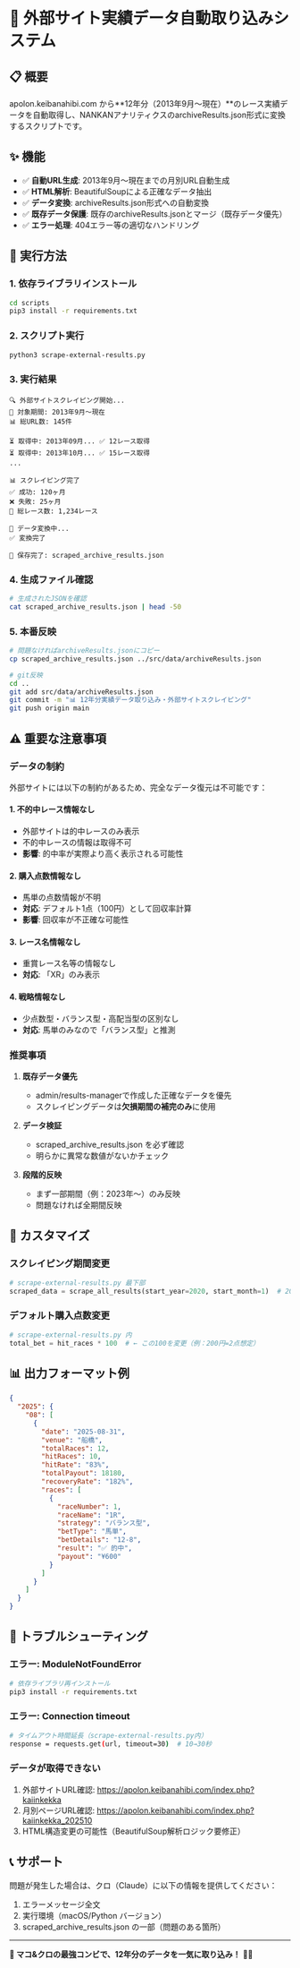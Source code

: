 # 🏇 外部サイト実績データ自動取り込みシステム

## 📋 概要

apolon.keibanahibi.com から**12年分（2013年9月〜現在）**のレース実績データを自動取得し、NANKANアナリティクスのarchiveResults.json形式に変換するスクリプトです。

## ✨ 機能

- ✅ **自動URL生成**: 2013年9月〜現在までの月別URL自動生成
- ✅ **HTML解析**: BeautifulSoupによる正確なデータ抽出
- ✅ **データ変換**: archiveResults.json形式への自動変換
- ✅ **既存データ保護**: 既存のarchiveResults.jsonとマージ（既存データ優先）
- ✅ **エラー処理**: 404エラー等の適切なハンドリング

## 🚀 実行方法

### 1. 依存ライブラリインストール

```bash
cd scripts
pip3 install -r requirements.txt
```

### 2. スクリプト実行

```bash
python3 scrape-external-results.py
```

### 3. 実行結果

```
🔍 外部サイトスクレイピング開始...
📅 対象期間: 2013年9月〜現在
📊 総URL数: 145件

⏳ 取得中: 2013年09月... ✅ 12レース取得
⏳ 取得中: 2013年10月... ✅ 15レース取得
...

📊 スクレイピング完了
✅ 成功: 120ヶ月
❌ 失敗: 25ヶ月
🏇 総レース数: 1,234レース

🔄 データ変換中...
✅ 変換完了

💾 保存完了: scraped_archive_results.json
```

### 4. 生成ファイル確認

```bash
# 生成されたJSONを確認
cat scraped_archive_results.json | head -50
```

### 5. 本番反映

```bash
# 問題なければarchiveResults.jsonにコピー
cp scraped_archive_results.json ../src/data/archiveResults.json

# git反映
cd ..
git add src/data/archiveResults.json
git commit -m "📊 12年分実績データ取り込み・外部サイトスクレイピング"
git push origin main
```

## ⚠️ 重要な注意事項

### データの制約

外部サイトには以下の制約があるため、完全なデータ復元は不可能です：

#### 1. **不的中レース情報なし**
- 外部サイトは的中レースのみ表示
- 不的中レースの情報は取得不可
- **影響**: 的中率が実際より高く表示される可能性

#### 2. **購入点数情報なし**
- 馬単の点数情報が不明
- **対応**: デフォルト1点（100円）として回収率計算
- **影響**: 回収率が不正確な可能性

#### 3. **レース名情報なし**
- 重賞レース名等の情報なし
- **対応**: 「XR」のみ表示

#### 4. **戦略情報なし**
- 少点数型・バランス型・高配当型の区別なし
- **対応**: 馬単のみなので「バランス型」と推測

### 推奨事項

1. **既存データ優先**
   - admin/results-managerで作成した正確なデータを優先
   - スクレイピングデータは**欠損期間の補完のみ**に使用

2. **データ検証**
   - scraped_archive_results.json を必ず確認
   - 明らかに異常な数値がないかチェック

3. **段階的反映**
   - まず一部期間（例：2023年〜）のみ反映
   - 問題なければ全期間反映

## 🔧 カスタマイズ

### スクレイピング期間変更

```python
# scrape-external-results.py 最下部
scraped_data = scrape_all_results(start_year=2020, start_month=1)  # 2020年1月〜
```

### デフォルト購入点数変更

```python
# scrape-external-results.py 内
total_bet = hit_races * 100  # ← この100を変更（例：200円=2点想定）
```

## 📊 出力フォーマット例

```json
{
  "2025": {
    "08": [
      {
        "date": "2025-08-31",
        "venue": "船橋",
        "totalRaces": 12,
        "hitRaces": 10,
        "hitRate": "83%",
        "totalPayout": 18180,
        "recoveryRate": "182%",
        "races": [
          {
            "raceNumber": 1,
            "raceName": "1R",
            "strategy": "バランス型",
            "betType": "馬単",
            "betDetails": "12-8",
            "result": "✅ 的中",
            "payout": "¥600"
          }
        ]
      }
    ]
  }
}
```

## 🐛 トラブルシューティング

### エラー: ModuleNotFoundError

```bash
# 依存ライブラリ再インストール
pip3 install -r requirements.txt
```

### エラー: Connection timeout

```bash
# タイムアウト時間延長（scrape-external-results.py内）
response = requests.get(url, timeout=30)  # 10→30秒
```

### データが取得できない

1. 外部サイトURL確認: https://apolon.keibanahibi.com/index.php?kaiinkekka
2. 月別ページURL確認: https://apolon.keibanahibi.com/index.php?kaiinkekka_202510
3. HTML構造変更の可能性（BeautifulSoup解析ロジック要修正）

## 📞 サポート

問題が発生した場合は、クロ（Claude）に以下の情報を提供してください：

1. エラーメッセージ全文
2. 実行環境（macOS/Python バージョン）
3. scraped_archive_results.json の一部（問題のある箇所）

---

**🌟 マコ&クロの最強コンビで、12年分のデータを一気に取り込み！** 🚀✨
